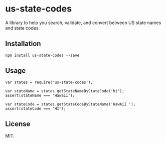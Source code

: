 # us-state-codes

A library to help you search, validate, and convert between US state names and state codes.

## Installation

```
npm install us-state-codes --save
```

## Usage

```
var states = require('us-state-codes');

var stateName = states.getStateNameByStateCode('hi');
assert(stateName === 'Hawaii');

var stateCode = states.getStateCodeByStateName('HawAiI ');
assert(stateCode === 'HI');
```

## License

MIT.